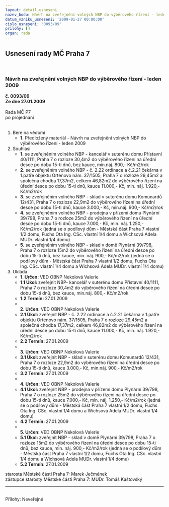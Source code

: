```yaml
---
layout: detail_usneseni
nazev_bodu: Návrh na zveřejnění volných NBP do výběrového řízení - leden 2009
datum_vzniku_usneseni: '2009-01-27 00:00:00'
cislo_usneseni: '0093/09'
prilohy: []
organ: rada
---
```

<div id="ucUsn_pList" class="usn">
	<span><h2>Usnesení rady MČ Praha 7 </h2>
<br></span><div class="standBody">
<span><h3>Návrh na zveřejnění volných NBP do výběrového řízení - leden 2009</h3></span><div class="center">
		<strong>č. 0093/09</strong><br>
	</div>
<div class="center">
		<strong>Ze dne 27.01.2009</strong><br><br>
	</div>Rada MČ P7<br> po projednání<br><br><ol>
<li>Bere na vědomí<ul><li>
<strong>1.</strong> Předložený materiál - Návrh na zveřejnění volných NBP do výběrového řízení - leden 2009</li></ul>
</li>
<li>Souhlasí<ul>
<li>
<strong>1.</strong> se zveřejněním volného NBP - kancelář v suterénu domu Přístavní 40/1111, Praha 7 o rozloze 30,4m2 do výběrového řízení na úřední desce po dobu  15-ti dnů, bez kauce, min.náj. 800,- Kč/m2/rok </li>
<li>
<strong>2.</strong> se zveřejněním volného NBP - č. 2.22 ordinace a č.2.21 čekárna v 1.patře objektu Ortenovo nám. 37/1505, Praha 7 o rozloze 29,45m2 a společná chodba 17,37m2,  celkem 46,82m2 do výběrového řízení na úřední desce po dobu  15-ti dnů, kauce 11.000,- Kč, min. náj. 1.920,- Kč/m2/rok</li>
<li>
<strong>3.</strong> se zveřejněním volného NBP - sklad v suterénu domu Komunardů 12/431, Praha 7 o rozloze 22,9m2 do výběrového řízení na úřední desce po dobu 15-ti dnů, kauce 3.000,- Kč, min.náj. 900,- Kč/m2/rok</li>
<li>
<strong>4.</strong> se zveřejněním volného NBP - prodejna v přízemí domu Plynární 39/798, Praha 7 o rozloze 25m2 do výběrového řízení na úřední desce po dobu 15-ti dnů, kauce 7.000,- Kč, min. náj. 1.250,- Kč/m2/rok (jedná se o podílový dům - Městská část Praha 7 vlastní  1/2 domu, Fuchs Ota Ing. CSc. vlastní 1/4 domu a Wichsová Adela MUDr. vlastní 1/4 domu)  </li>
<li>
<strong>5.</strong> se zveřejněním volného NBP - sklad v domě Plynární 39/798, Praha 7 o rozloze 15m2 do výběrového řízení na úřední desce po dobu 15-ti dnů, bez kauce, min. náj. 900,- Kč/m2/rok (jedná se o podílový dům - Městská část Praha 7 vlastní  1/2 domu, Fuchs Ota Ing. CSc. vlastní 1/4 domu a Wichsová Adela MUDr. vlastní 1/4 domu)      </li>
</ul>
</li>
<li>Ukládá<ul>
<li>
<strong>1. Určen: </strong>VED OBNP Nekolová Valerie</li>
<li>
<strong>1.1 Úkol: </strong>zveřejnit NBP- kancelář v suterénu domu Přístavní 40/1111, Praha 7 o rozloze 30,4m2 do výběrového řízení na úřední desce po dobu  15-ti dnů, bez kauce, min.náj. 800,- Kč/m2/rok  </li>
<li>
<strong>1.2 Termín: </strong>27.01.2009</li>
<li>
<strong><br>2. Určen: </strong>VED OBNP Nekolová Valerie</li>
<li>
<strong>2.1 Úkol: </strong>zveřejnit NBP - č. 2.22 ordinace a č.2.21 čekárna v 1.patře objektu Ortenovo nám. 37/1505, Praha 7 o rozloze 29,45m2 a společná chodba 17,37m2,  celkem 46,82m2 do výběrového řízení na úřední desce po dobu  15-ti dnů, kauce 11.000,- Kč, min. náj. 1.920,- Kč/m2/rok </li>
<li>
<strong>2.2 Termín: </strong>27.01.2009</li>
<li>
<strong><br>3. Určen: </strong>VED OBNP Nekolová Valerie</li>
<li>
<strong>3.1 Úkol: </strong>zveřejnit NBP - sklad v suterénu domu Komunardů 12/431, Praha 7 o rozloze 22,9m2 do výběrového řízení na úřední desce po dobu 15-ti dnů, kauce 3.000,- Kč, min.náj. 900,- Kč/m2/rok</li>
<li>
<strong>3.2 Termín: </strong>27.01.2009</li>
<li>
<strong><br>4. Určen: </strong>VED OBNP Nekolová Valerie</li>
<li>
<strong>4.1 Úkol: </strong>zveřejnit NBP - prodejna v přízemí domu Plynární 39/798, Praha 7 o rozloze 25m2 do výběrového řízení na úřední desce po dobu 15-ti dnů, kauce 7.000,- Kč, min. náj. 1.250,- Kč/m2/rok (jedná se o podílový dům - Městská část Praha 7 vlastní  1/2 domu, Fuchs Ota Ing. CSc. vlastní 1/4 domu a Wichsová Adela MUDr. vlastní 1/4 domu)   </li>
<li>
<strong>4.2 Termín: </strong>27.01.2009</li>
<li>
<strong><br>5. Určen: </strong>VED OBNP Nekolová Valerie</li>
<li>
<strong>5.1 Úkol: </strong>zveřejnit NBP - sklad v domě Plynární 39/798, Praha 7 o rozloze 15m2 do výběrového řízení na úřední desce po dobu 15-ti dnů, bez kauce,             min. náj. 900,- Kč/m2/rok (jedná se o podílový dům - Městská část Praha 7 vlastní  1/2 domu, Fuchs Ota Ing. CSc. vlastní 1/4 domu a Wichsová Adela MUDr. vlastní 1/4 domu)   </li>
<li>
<strong>5.2 Termín: </strong>27.01.2009</li>
</ul>
</li>
</ol>starosta Městské části Praha 7: Marek Ječmének<br>zástupce starosty Městské části Praha 7: MUDr. Tomáš Kaštovský <hr>
<br>Přílohy: Neveřejné</div>
</div>